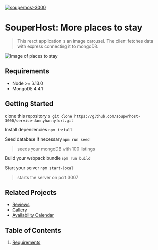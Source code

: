 [![souperhost-3000](https://circleci.com/gh/souperhost-3000/service-dannyhannyford.svg?style=shield)](https://circleci.com/gh/souperhost-3000/service-dannyhannyford)

# SouperHost: More places to stay

> This react application is an image carousel. The client fetches data with express connecting it to mongoDB.

![Image of places to stay](https://i.imgur.com/6fTc2k8.png)

## Requirements

- Node >= 6.13.0
- MongoDB 4.4.1

## Getting Started

clone this repository
`$ git clone https://github.com/souperhost-3000/service-dannyhannyford.git`

Install dependencies
`npm install`

Seed database if necessary
`npm run seed`
> seeds your mongoDB with 100 listings

Build your webpack bundle
`npm run build`

Start your server
`npm start-local`
> starts the server on port:3007

## Related Projects

  - [Reviews](https://github.com/souperhost-3000/service-chris)
  - [Gallery](https://github.com/souperhost-3000/service-eric)
  - [Availability Calendar](https://github.com/souperhost-3000/service-day-glow)

## Table of Contents
1. [Requirements](#requirements)
